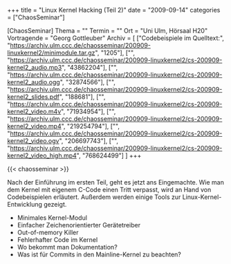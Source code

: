 +++
title = "Linux Kernel Hacking (Teil 2)"
date = "2009-09-14"
categories = ["ChaosSeminar"]

[ChaosSeminar]
Thema = ""
Termin = ""
Ort = "Uni Ulm, Hörsaal H20"
Vortragende = "Georg Gottleuber"
Archiv = [
	["Codebeispiele im Quelltext:", "https://archiv.ulm.ccc.de/chaosseminar/200909-linuxkernel2/minimodule.tar.gz", "1205"],
	["", "https://archiv.ulm.ccc.de/chaosseminar/200909-linuxkernel2/cs-200909-kernel2_audio.mp3", "43862204"],
	["", "https://archiv.ulm.ccc.de/chaosseminar/200909-linuxkernel2/cs-200909-kernel2_audio.ogg", "32874566"],
	["", "https://archiv.ulm.ccc.de/chaosseminar/200909-linuxkernel2/cs-200909-kernel2_slides.pdf", "188681"],
	["", "https://archiv.ulm.ccc.de/chaosseminar/200909-linuxkernel2/cs-200909-kernel2_video.m4v", "71934954"],
	["", "https://archiv.ulm.ccc.de/chaosseminar/200909-linuxkernel2/cs-200909-kernel2_video.mp4", "219254794"],
	["", "https://archiv.ulm.ccc.de/chaosseminar/200909-linuxkernel2/cs-200909-kernel2_video.ogv", "206697743"],
	["", "https://archiv.ulm.ccc.de/chaosseminar/200909-linuxkernel2/cs-200909-kernel2_video_high.mp4", "768624499"]
	]
+++

{{< chaosseminar >}}


Nach der Einführung im ersten Teil, geht es jetzt ans Eingemachte. Wie man dem Kernel mit eigenem C-Code einen Tritt verpasst, wird an Hand von Codebeispielen erläutert. Außerdem werden einige Tools zur Linux-Kernel-Entwicklung gezeigt.

- Minimales Kernel-Modul
- Einfacher Zeichenorientierter Gerätetreiber
- Out-of-memory Killer
- Fehlerhafter Code im Kernel
- Wo bekommt man Dokumentation?
- Was ist für Commits in den Mainline-Kernel zu beachten?
